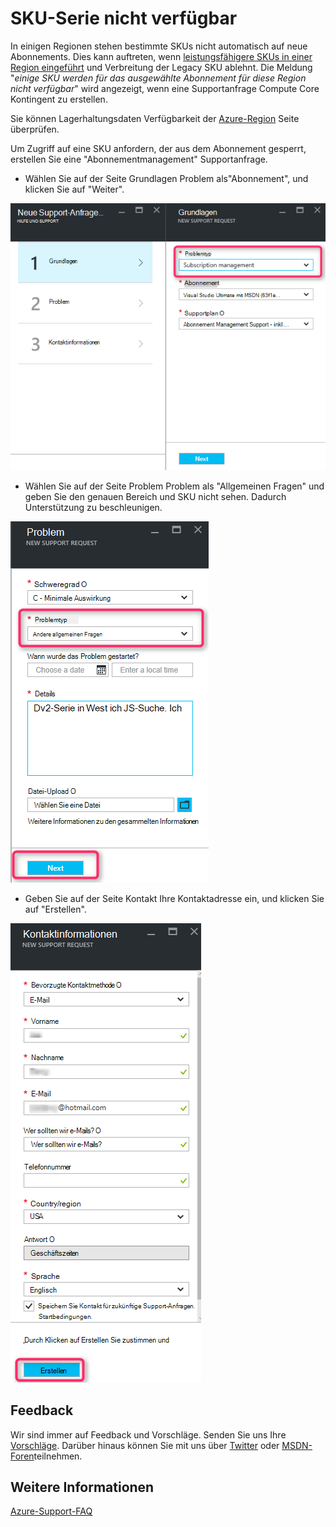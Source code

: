 <properties
     pageTitle="SKU-Serie nicht verfügbar | Microsoft Azure"
     description="Einige SKU-Reihe sind für das ausgewählte Abonnement für diese Region nicht verfügbar."
     services="Azure Supportability"
     documentationCenter=""
     authors="ganganarayanan"
     manager="scotthit"
     editor=""/>

<tags
     ms.service="azure-supportability"
     ms.workload="na"
     ms.tgt_pltfrm="na"
     ms.devlang="na"
     ms.topic="article"
     ms.date="08/12/2016"
     ms.author="gangan"/>

# <a name="sku-series-unavailable"></a>SKU-Serie nicht verfügbar

In einigen Regionen stehen bestimmte SKUs nicht automatisch auf neue Abonnements.  Dies kann auftreten, wenn [leistungsfähigere SKUs in einer Region eingeführt](https://azure.microsoft.com/updates/announcing-new-dv2-series-virtual-machine-size/) und Verbreitung der Legacy SKU ablehnt.
Die Meldung "*einige SKU werden für das ausgewählte Abonnement für diese Region nicht verfügbar*" wird angezeigt, wenn eine Supportanfrage Compute Core Kontingent zu erstellen.

Sie können Lagerhaltungsdaten Verfügbarkeit der [Azure-Region](https://azure.microsoft.com/regions/#services) Seite überprüfen. 

Um Zugriff auf eine SKU anfordern, der aus dem Abonnement gesperrt, erstellen Sie eine "Abonnementmanagement" Supportanfrage.

- Wählen Sie auf der Seite Grundlagen Problem als"Abonnement", und klicken Sie auf "Weiter".

![Grundlagen blade](./media/SKU-series-unavailable/BasicsSubMgmt.png)

- Wählen Sie auf der Seite Problem Problem als "Allgemeinen Fragen" und geben Sie den genauen Bereich und SKU nicht sehen.
Dadurch Unterstützung zu beschleunigen.

![Problem](./media/SKU-series-unavailable/ProblemSubMgmt.png)

- Geben Sie auf der Seite Kontakt Ihre Kontaktadresse ein, und klicken Sie auf "Erstellen".

![Kontaktinformationen](./media/SKU-series-unavailable/ContactInformation.png)

## <a name="feedback"></a>Feedback
Wir sind immer auf Feedback und Vorschläge. Senden Sie uns Ihre [Vorschläge](https://feedback.azure.com/forums/266794-support-feedback). Darüber hinaus können Sie mit uns über [Twitter](https://twitter.com/azuresupport) oder [MSDN-Foren](https://social.msdn.microsoft.com/Forums/azure)teilnehmen.

## <a name="learn-more"></a>Weitere Informationen
[Azure-Support-FAQ](https://azure.microsoft.com/support/faq)

